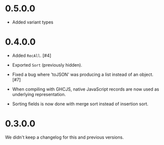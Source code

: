 # 0.5.0.0

* Added variant types

# 0.4.0.0

* Added `RecAll`. [#4]

* Exported `Sort` (previously hidden).

* Fixed a bug where 'toJSON' was producing a list instead of an object. [#7]

* When compiling with GHCJS, native JavaScript records are now used as
  underlying representation.

* Sorting fields is now done with merge sort instead of insertion sort.

# 0.3.0.0

We didn't keep a changelog for this and previous versions.
